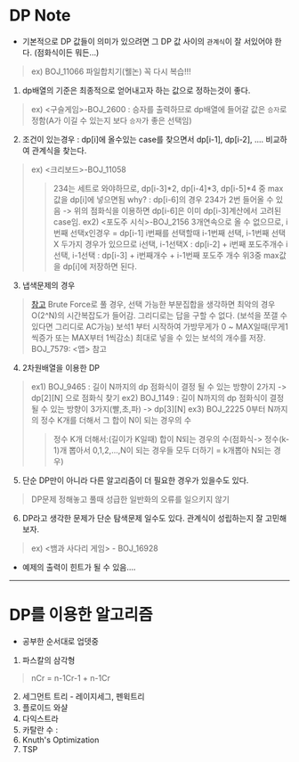 # DP Note
* 기본적으로 DP 값들이 의미가 있으려면 그 DP 값 사이의 `관계식`이 잘 서있어야 한다. (점화식이든 뭐든...)
> ex) BOJ_11066 파일합치기(웰논) 꼭 다시 복습!!!

1. dp배열의 기준은 최종적으로 얻어내고자 하는 값으로 정하는것이 좋다.
> ex) <구슬게임>-BOJ_2600 : 승자를 출력하므로 dp배열에 들어갈 값은 `승자`로 정함(A가 이길 수 있는지 보다 `승자`가 좋은 선택임)

2. 조건이 있는경우 : dp[i]에 올수있는 case를 찾으면서 dp[i-1], dp[i-2], .... 비교하여 관계식을 찾는다.
> ex) <크리보드>-BOJ_11058
>> 234는 세트로 와야하므로, dp[i-3]*2, dp[i-4]*3, dp[i-5]*4 중 max값을 dp[i]에 넣으면됨
>> why? : dp[i-6]의 경우 234가 2번 들어올 수 있음 -> 위의 점화식을 이용하면 dp[i-6]은 이미 dp[i-3]계산에서 고려된 case임.
> ex2) <포도주 시식>-BOJ_2156
>> 3개연속으로 올 수 없으므로, i번째 선택x인경우 = dp[i-1]
>> i번째를 선택할때 i-1번째 선택, i-1번째 선택X 두가지 경우가 있으므로
>> i선택, i-1선택X : dp[i-2] + i번째 포도주개수
>> i선택, i-1선택 : dp[i-3] + i번째개수 + i-1번째 포도주 개수
>> 위3중 max값을 dp[i]에 저장하면 된다.

3. 냅색문제의 경우
> [참고](https://gsmesie692.tistory.com/113)
> Brute Force로 풀 경우, 선택 가능한 부분집합을 생각하면 최악의 경우 O(2^N)의 시간복잡도가 들어감.
> 그리디로는 답을 구할 수 없다. (보석을 쪼갤 수 있다면 그리디로 AC가능)
> 보석1 부터 시작하여 가방무게가 0 ~ MAX일때(무게1씩증가 또는 MAX부터 1씩감소) 최대로 넣을 수 있는 보석의 개수를 저장.
> BOJ_7579: <앱> 참고

4. 2차원배열을 이용한 DP
> ex1) BOJ_9465 : 길이 N까지의 dp 점화식이 결정 될 수 있는 방향이 2가지 -> dp[2][N] 으로 점화식 찾기
> ex2) BOJ_1149 : 길이 N까지의 dp 점화식이 결정 될 수 있는 방향이 3가지(빨,초,파) -> dp[3][N]
> ex3) BOJ_2225 0부터 N까지의 정수 K개를 더해서 그 합이 N이 되는 경우의 수
>> 정수 K개 더해서:(길이가 K일때) 합이 N되는 경우의 수(점화식-> 정수(k-1)개 뽑아서 0,1,2,...,N이 되는 경우들 모두 더하기 = k개뽑아 N되는 경우)

5. 단순 DP만이 아니라 다른 알고리즘이 더 필요한 경우가 있을수도 있다.
> DP문제 정해놓고 풀때 성급한 일반화의 오류를 일으키지 않기

6. DP라고 생각한 문제가 단순 탐색문제 일수도 있다. 관계식이 성립하는지 잘 고민해보자.
> ex) <뱀과 사다리 게임> -  BOJ_16928


* 예제의 출력이 힌트가 될 수 있음....


********************************************************************************************************

# DP를 이용한 알고리즘
* 공부한 순서대로 업뎃중

1. 파스칼의 삼각형
> nCr = n-1Cr-1 + n-1Cr

2. 세그먼트 트리 - 레이지세그, 펜윅트리
3. 플로이드 와샬
4. 다익스트라
5. 카탈란 수 : 
6. Knuth's Optimization
7. TSP


